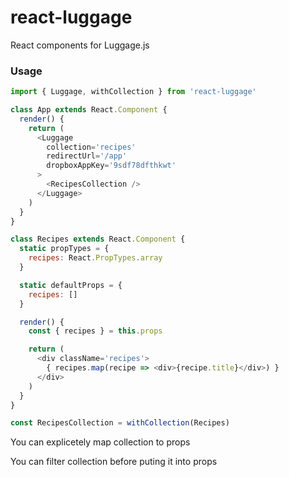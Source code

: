 # react-luggage

React components for Luggage.js

### Usage

```js
import { Luggage, withCollection } from 'react-luggage'

class App extends React.Component {
  render() {
    return (
      <Luggage
        collection='recipes'
        redirectUrl='/app'
        dropboxAppKey='9sdf78dfthkwt'
      >
        <RecipesCollection />
      </Luggage>
    )
  }
}

class Recipes extends React.Component {
  static propTypes = {
    recipes: React.PropTypes.array
  }

  static defaultProps = {
    recipes: []
  }

  render() {
    const { recipes } = this.props

    return (
      <div className='recipes'>
        { recipes.map(recipe => <div>{recipe.title}</div>) }
      </div>
    )
  }
}

const RecipesCollection = withCollection(Recipes)
```

You can explicetely map collection to props

You can filter collection before puting it into props
